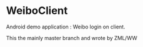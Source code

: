 # WeiboClient
Android demo application : Weibo login on client.

This the mainly master branch and wrote by ZML/WW
